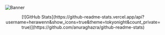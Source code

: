 ![Banner](https://i.imgur.com/Bk9TJ8k.png)

<div align="center">
[![GitHub Stats](https://github-readme-stats.vercel.app/api?username=herawenn&show_icons=true&theme=tokyonight&count_private=true)](https://github.com/anuraghazra/github-readme-stats)
</div>
